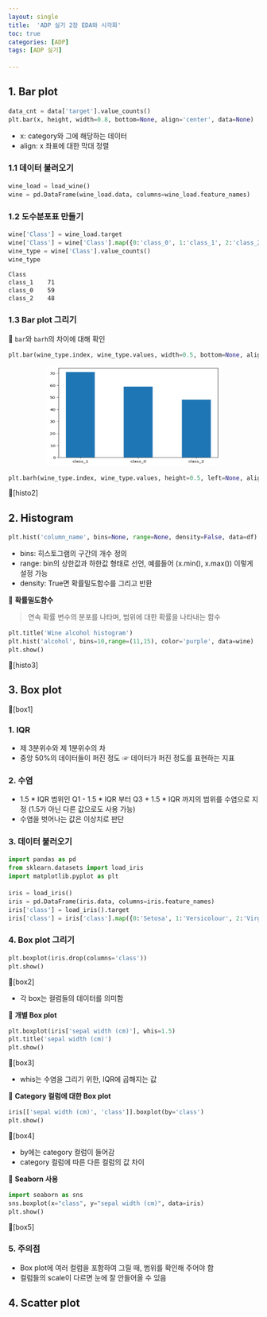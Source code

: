 ```yaml
---
layout: single
title:  'ADP 실기 2장 EDA와 시각화'
toc: true
categories: [ADP]
tags: [ADP 실기]

---
```


## 1. Bar plot

````python
data_cnt = data['target'].value_counts()
plt.bar(x, height, width=0.8, bottom=None, align='center', data=None)
````

- x: category와 그에 해당하는 데이터
- align: x 좌표에 대한 막대 정렬

### 1.1 데이터 불러오기

````python
wine_load = load_wine()
wine = pd.DataFrame(wine_load.data, columns=wine_load.feature_names)
````

### 1.2 도수분포표 만들기

````python
wine['Class'] = wine_load.target
wine['Class'] = wine['Class'].map({0:'class_0', 1:'class_1', 2:'class_2'})
wine_type = wine['Class'].value_counts()
wine_type
````

````
Class
class_1    71
class_0    59
class_2    48
````

### 1.3 Bar plot 그리기

📌 `bar`와 `barh`의 차이에 대해 확인 

````python
plt.bar(wine_type.index, wine_type.values, width=0.5, bottom=None, align='center')
````

<p align="center"><img src="https://github.com/sigirace/page-images/blob/main/adp/eda/histo1.png?raw=true" width="350" height="200"></p>

````python
plt.barh(wine_type.index, wine_type.values, height=0.5, left=None, align='edge')
````

🤪[histo2]

## 2. Histogram

````python
plt.hist('column_name', bins=None, range=None, density=False, data=df)
````

- bins: 히스토그램의 구간의 개수 정의
- range: bin의 상한값과 하한값 형태로 선언, 예를들어 (x.min(), x.max()) 이렇게 설정 가능
- density: True면 확률밀도함수를 그리고 반환

👀 **확률밀도함수**

> 연속 확률 변수의 분포를 나타며, 범위에 대한 확률을 나타내는 함수

````python
plt.title('Wine alcohol histogram')
plt.hist('alcohol', bins=10,range=(11,15), color='purple', data=wine)
plt.show()
````

🤪[histo3]

## 3. Box plot

🤪[box1]

### 1. IQR

- 제 3분위수와 제 1분위수의 차
- 중앙 50%의 데이터들이 퍼진 정도 ☞ 데이터가 퍼진 정도를 표현하는 지표

### 2. 수염

- 1.5 * IQR 범위인 Q1 - 1.5 * IQR 부터 Q3 + 1.5 * IQR 까지의 범위를 수염으로 지정 (1.5가 아닌 다른 값으로도 사용 가능)
- 수염을 벗어나는 값은 이상치로 판단

### 3. 데이터 불러오기

````python
import pandas as pd
from sklearn.datasets import load_iris
import matplotlib.pyplot as plt

iris = load_iris()
iris = pd.DataFrame(iris.data, columns=iris.feature_names)
iris['class'] = load_iris().target
iris['class'] = iris['class'].map({0:'Setosa', 1:'Versicolour', 2:'Virginica'})
````

### 4. Box plot 그리기

````python
plt.boxplot(iris.drop(columns='class'))
plt.show()
````

🤪[box2]

- 각 box는 컬럼들의 데이터를 의미함

📌 **개별 Box plot**

````python
plt.boxplot(iris['sepal width (cm)'], whis=1.5)
plt.title('sepal width (cm)')
plt.show()
````

🤪[box3]

- whis는 수염을 그리기 위한, IQR에 곱해지는 값

📌 **Category 컬럼에 대한 Box plot**

````python
iris[['sepal width (cm)', 'class']].boxplot(by='class')
plt.show()
````

🤪[box4]

- by에는 category 컬럼이 들어감
- category 컬럼에 따른 다른 컬럼의 값 차이

📌 **Seaborn 사용**

````python
import seaborn as sns
sns.boxplot(x="class", y="sepal width (cm)", data=iris)
plt.show()
````

🤪[box5] 

### 5. 주의점

- Box plot에 여러 컬럼을 포함하여 그릴 때, 범위를 확인해 주어야 함
- 컬럼들의 scale이 다르면 눈에 잘 안들어올 수 있음

## 4. Scatter plot

